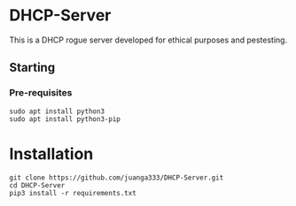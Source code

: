 # DHCP-Server

This is a DHCP rogue server developed for ethical purposes and pestesting.

## Starting

### Pre-requisites

```
sudo apt install python3
sudo apt install python3-pip
```

# Installation
```
git clone https://github.com/juanga333/DHCP-Server.git
cd DHCP-Server
pip3 install -r requirements.txt
```
